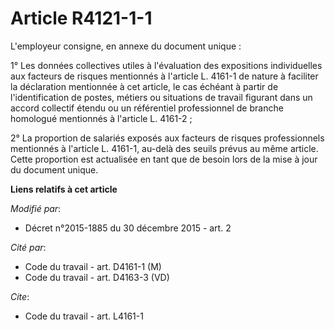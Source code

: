 # Article R4121-1-1

L'employeur consigne, en annexe du document unique : 

1° Les données collectives utiles à l'évaluation des expositions individuelles aux facteurs de risques mentionnés à l'article
L. 4161-1 de nature à faciliter                           la déclaration mentionnée à cet article, le cas échéant à partir de
l'identification de postes, métiers ou situations de travail figurant dans un accord collectif étendu ou un référentiel
professionnel de branche homologué mentionnés à l'article L. 4161-2 ;  

2° La proportion de salariés exposés aux facteurs de risques professionnels mentionnés à l'article L. 4161-1, au-delà des
seuils prévus au même article. Cette proportion est actualisée en tant que de besoin lors de la mise à jour du document
unique.

**Liens relatifs à cet article**

_Modifié par_:

  - Décret n°2015-1885 du 30 décembre 2015 - art. 2

_Cité par_:

  - Code du travail - art. D4161-1 (M)
  - Code du travail - art. D4163-3 (VD)

_Cite_:

  - Code du travail - art. L4161-1

